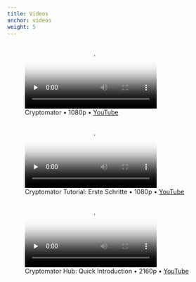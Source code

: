 ```yaml
---
title: Videos
anchor: videos
weight: 5
---
```

<div class="flex flex-wrap -mx-3">
  <div class="w-full px-3 lg:w-1/2">
    <figure class="white-box text-center p-2">
      <div class="relative mb-2">
        <video controls preload="none" poster="https://static.cryptomator.org/desktop/get-started.jpg" class="w-full h-auto not-prose">
          <source src="https://static.cryptomator.org/desktop/get-started.mp4" type="video/mp4">
        </video>
      </div>
      <figcaption>Cryptomator • 1080p • <a href="https://www.youtube.com/watch?v=oIv0n4MYgdw" target="blank" rel="noopener">YouTube</a></figcaption>
    </figure>
  </div>
  <div class="w-full px-3 lg:w-1/2">
    <figure class="white-box text-center p-2">
      <div class="relative mb-2">
        <video controls preload="none" poster="https://static.cryptomator.org/desktop/tutorial-de.jpg" class="w-full h-auto not-prose">
          <source src="https://static.cryptomator.org/desktop/tutorial-de.mp4" type="video/mp4">
        </video>
      </div>
      <figcaption>Cryptomator Tutorial: Erste Schritte • 1080p • <a href="https://www.youtube.com/watch?v=AIS5vbUAFc0" target="blank" rel="noopener">YouTube</a></figcaption>
    </figure>
  </div>
  <div class="w-full px-3 lg:w-1/2">
    <figure class="white-box text-center p-2">
      <div class="relative mb-2">
        <video controls preload="none" poster="https://static.cryptomator.org/hub/quick-introduction.png" class="w-full h-auto not-prose">
          <source src="https://static.cryptomator.org/hub/quick-introduction.mp4" type="video/mp4">
        </video>
      </div>
      <figcaption>Cryptomator Hub: Quick Introduction • 2160p • <a href="https://www.youtube.com/watch?v=D14fzrsPCxY" target="blank" rel="noopener">YouTube</a></figcaption>
    </figure>
  </div>
</div>
